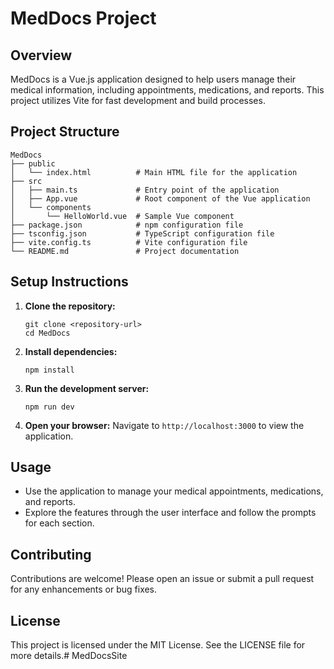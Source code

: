 # MedDocs Project

## Overview
MedDocs is a Vue.js application designed to help users manage their medical information, including appointments, medications, and reports. This project utilizes Vite for fast development and build processes.

## Project Structure
```
MedDocs
├── public
│   └── index.html          # Main HTML file for the application
├── src
│   ├── main.ts             # Entry point of the application
│   ├── App.vue             # Root component of the Vue application
│   └── components
│       └── HelloWorld.vue  # Sample Vue component
├── package.json            # npm configuration file
├── tsconfig.json           # TypeScript configuration file
├── vite.config.ts          # Vite configuration file
└── README.md               # Project documentation
```

## Setup Instructions
1. **Clone the repository:**
   ```
   git clone <repository-url>
   cd MedDocs
   ```

2. **Install dependencies:**
   ```
   npm install
   ```

3. **Run the development server:**
   ```
   npm run dev
   ```

4. **Open your browser:**
   Navigate to `http://localhost:3000` to view the application.

## Usage
- Use the application to manage your medical appointments, medications, and reports.
- Explore the features through the user interface and follow the prompts for each section.

## Contributing
Contributions are welcome! Please open an issue or submit a pull request for any enhancements or bug fixes.

## License
This project is licensed under the MIT License. See the LICENSE file for more details.# MedDocsSite
#
